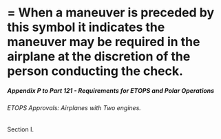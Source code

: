 
# = When a maneuver is preceded by this symbol it indicates the maneuver may be required in the airplane at the discretion of the person conducting the check.
##### Appendix P to Part 121 - Requirements for ETOPS and Polar Operations
###### ETOPS Approvals: Airplanes with Two engines.

Section I.
